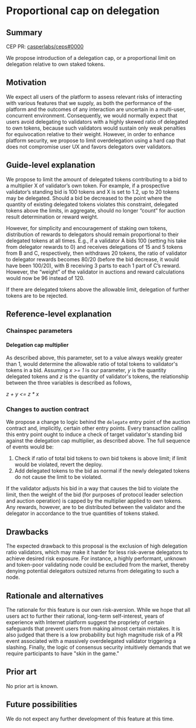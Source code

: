 # Proportional cap on delegation

## Summary

[summary]: #summary

CEP PR: [casperlabs/ceps#0000](https://github.com/casperlabs/ceps/pull/0000)

We propose introduction of a delegation cap, or a proportional limit on delegation relative to own staked tokens.

## Motivation

[motivation]: #motivation

We expect all users of the platform to assess relevant risks of interacting with various features that we supply, as both the performance of the platform and the outcomes of any interaction are uncertain in a multi-user, concurrent environment. Consequently, we would normally expect that users avoid delegating to validators with a highly skewed ratio of delegated to own tokens, because such validators would sustain only weak penalties for equivocation relative to their weight. However, in order to enhance platform security, we propose to limit overdelegation using a hard cap that does not compromise user UX and favors delegators over validators.

## Guide-level explanation

[guide-level-explanation]: #guide-level-explanation

We propose to limit the amount of delegated tokens contributing to a bid to a multiplier X of validator’s own token. For example, if a prospective validator’s standing bid is 100 tokens and X is set to 1.2, up to 20 tokens may be delegated. Should a bid be decreased to the point where the quantity of existing delegated tokens violates this constraint, delegated tokens above the limits, in aggregate, should no longer “count” for auction result determination or reward weight. 

However, for simplicity and encouragement of staking own tokens, distribution of rewards to delegators should remain proportional to their delegated tokens at all times. E.g., if a validator A bids 100 (setting his take from delegator rewards to 0) and receives delegations of 15 and 5 tokens from B and C, respectively, then withdraws 20 tokens, the ratio of validator to delegator rewards becomes 80/20 (before the bid decrease, it would have been 100/20), with B receiving 3 parts to each 1 part of C’s reward. However, the “weight” of the validator in auctions and reward calculations would now be 96 instead of 120. 

If there are delegated tokens above the allowable limit, delegation of further tokens are to be rejected.

## Reference-level explanation

[reference-level-explanation]: #reference-level-explanation

### Chainspec parameters

#### Delegation cap multiplier

As described above, this parameter, set to a value always weakly greater than 1, would determine the allowable ratio of total tokens to validator's tokens in a bid. Assuming *x >= 1* is our parameter, *y* is the quantity delegated tokens and *z* is the quantity of validator's tokens, the relationship between the three variables is described as follows,

*z + y <= z \* x*

### Changes to auction contract

We propose a change to logic behind the `delegate` entry point of the auction contract and, implicitly, certain other entry points. Every transaction calling this entry point ought to induce a check of target validator's standing bid against the delegation cap multiplier, as described above. The full sequence of events would be:

1. Check if ratio of total bid tokens to own bid tokens is above limit; if limit would be violated, revert the deploy. 
2. Add delegated tokens to the bid as normal if the newly delegated tokens do not cause the limit to be violated.

If the validator adjusts his bid in a way that causes the bid to violate the limit, then the weight of the bid (for purposes of protocol leader selection and auction operation) is capped by the multiplier applied to own tokens. Any rewards, however, are to be distributed between the validator and the delegator in accordance to the true quantities of tokens staked.

## Drawbacks

[drawbacks]: #drawbacks

The expected drawback to this proposal is the exclusion of high delegation ratio validators, which may make it harder for less risk-averse delegators to achieve desired risk exposure. For instance, a highly performant, unknown and token-poor validating node could be excluded from the market, thereby denying potential delegators outsized returns from delegating to such a node.

## Rationale and alternatives

[rationale-and-alternatives]: #rationale-and-alternatives

The rationale for this feature is our own risk-aversion. While we hope that all users act to further their rational, long-term self-interest, years of experience with Internet platform suggest the propriety of certain safeguards that prevent users from making almost certain mistakes. It is also judged that there is a low probability but high magnitude risk of a PR event associated with a massively overdelegated validator triggering a slashing. Finally, the logic of consensus security intuitively demands that we require participants to have "skin in the game." 

## Prior art

[prior-art]: #prior-art

No prior art is known.

## Future possibilities

[future-possibilities]: #future-possibilities

We do not expect any further development of this feature at this time.